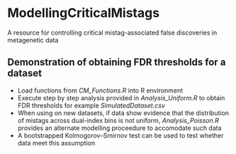 # ModellingCriticalMistags
A resource for controlling critical mistag-associated false discoveries in metagenetic data

## Demonstration of obtaining FDR thresholds for a dataset
- Load functions from *CM_Functions.R* into R environment
- Execute step by step analysis provided in *Analysis_Uniform.R* to obtain FDR thresholds for example *SimulatedDataset.csv* 
- When using on new datasets, if data show evidence that the distribution of mistags across dual-index bins is not uniform, *Analysis_Poisson.R* provides an alternate modelling proceedure to accomodate such data
 - A bootstrapped Kolmogorov–Smirnov test can be used to test whether data meet this assumption

